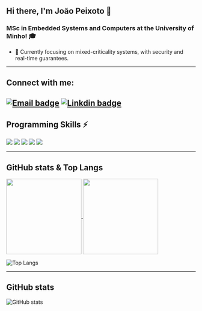 ## Hi there, I'm João Peixoto 👋
### MSc in Embedded Systems and Computers at the University of Minho! 🎓

- 🚀 Currently focusing on mixed-criticality systems, with security and real-time guarantees.

---

## Connect with me:

[![Email badge](https://img.shields.io/badge/-Email-c71610?style=for-the-badge&logo=Gmail&logoColor=white)](mailto:joaopeixotooficial@gmail.com)
[![Linkdin badge](https://img.shields.io/badge/LinkedIn-0077B5?style=for-the-badge&logo=linkedin&logoColor=white)](https://www.linkedin.com/in/jo%C3%A3o-peixoto-667a8821a/)
---

## Programming Skills ⚡
![](https://img.shields.io/badge/C-00599C?style=for-the-badge&logo=c&logoColor=white)
![](https://img.shields.io/badge/C%2B%2B-32CD32?style=for-the-badge&logo=c%2B%2B&logoColor=white)
![](https://img.shields.io/badge/Rust-AAAAAA?style=for-the-badge&logo=rust&logoColor=black)
![](https://img.shields.io/badge/Assembly-654FF0?style=for-the-badge&logo=Assembly&logoColor=white)
![](https://img.shields.io/badge/Python-3776AB?style=for-the-badge&logo=python&logoColor=white)
</br>

---

## GitHub stats & Top Langs

<a href="https://github.com/joaopeixoto13/github-readme-stats">
  <img height=200 align="center" src="https://github-readme-stats.vercel.app/api/top-langs/?username=joaopeixoto13&layout=compact" />
</a>
<a href="https://github.com/joaopeixoto13/convoychat">
  <img height=200 align="center" src="https://github-readme-stats.vercel.app/api?username=joaopeixoto13&show_icons=true&theme=highcontrast" />
</a>

![Top Langs](https://github-readme-stats.vercel.app/api/top-langs/?username=joaopeixoto13&layout=compact)

---

## GitHub stats

![GitHub stats](https://github-readme-stats.vercel.app/api?username=joaopeixoto13&show_icons=true&theme=highcontrast)
